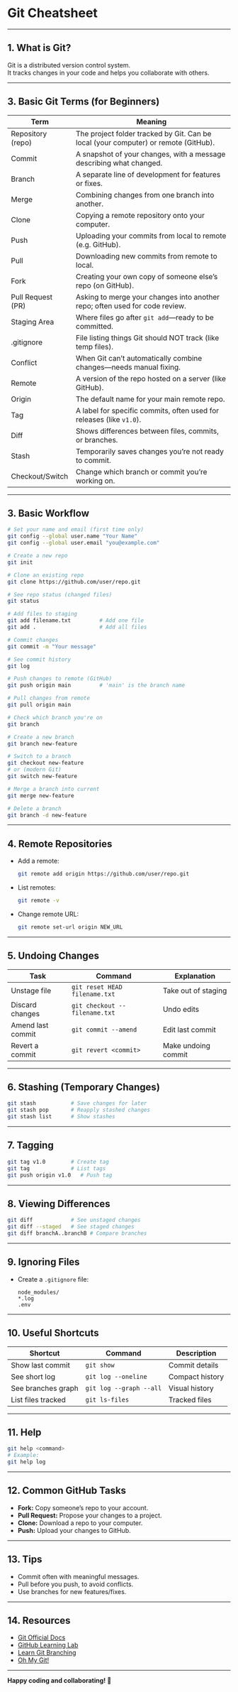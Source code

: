 # Git Cheatsheet

---

## 1. What is Git?

Git is a distributed version control system.  
It tracks changes in your code and helps you collaborate with others.

---
## 3. Basic Git Terms (for Beginners)

| Term           | Meaning                                                                                  |
|----------------|------------------------------------------------------------------------------------------|
| Repository (repo) | The project folder tracked by Git. Can be local (your computer) or remote (GitHub).   |
| Commit         | A snapshot of your changes, with a message describing what changed.                      |
| Branch         | A separate line of development for features or fixes.                                    |
| Merge          | Combining changes from one branch into another.                                          |
| Clone          | Copying a remote repository onto your computer.                                          |
| Push           | Uploading your commits from local to remote (e.g. GitHub).                               |
| Pull           | Downloading new commits from remote to local.                                            |
| Fork           | Creating your own copy of someone else’s repo (on GitHub).                               |
| Pull Request (PR) | Asking to merge your changes into another repo; often used for code review.           |
| Staging Area   | Where files go after `git add`—ready to be committed.                                    |
| .gitignore     | File listing things Git should NOT track (like temp files).                              |
| Conflict       | When Git can’t automatically combine changes—needs manual fixing.                        |
| Remote         | A version of the repo hosted on a server (like GitHub).                                  |
| Origin         | The default name for your main remote repo.                                              |
| Tag            | A label for specific commits, often used for releases (like `v1.0`).                     |
| Diff           | Shows differences between files, commits, or branches.                                   |
| Stash          | Temporarily saves changes you’re not ready to commit.                                    |
| Checkout/Switch| Change which branch or commit you’re working on.                                         |

---

## 3. Basic Workflow

```bash
# Set your name and email (first time only)
git config --global user.name "Your Name"
git config --global user.email "you@example.com"

# Create a new repo
git init

# Clone an existing repo
git clone https://github.com/user/repo.git

# See repo status (changed files)
git status

# Add files to staging
git add filename.txt         # Add one file
git add .                    # Add all files

# Commit changes
git commit -m "Your message"

# See commit history
git log

# Push changes to remote (GitHub)
git push origin main         # 'main' is the branch name

# Pull changes from remote
git pull origin main

# Check which branch you're on
git branch

# Create a new branch
git branch new-feature

# Switch to a branch
git checkout new-feature
# or (modern Git)
git switch new-feature

# Merge a branch into current
git merge new-feature

# Delete a branch
git branch -d new-feature
```

---

## 4. Remote Repositories

- Add a remote:
  ```bash
  git remote add origin https://github.com/user/repo.git
  ```
- List remotes:
  ```bash
  git remote -v
  ```
- Change remote URL:
  ```bash
  git remote set-url origin NEW_URL
  ```

---

## 5. Undoing Changes

| Task                   | Command                        | Explanation             |
|------------------------|-------------------------------|-------------------------|
| Unstage file           | `git reset HEAD filename.txt`  | Take out of staging     |
| Discard changes        | `git checkout -- filename.txt` | Undo edits              |
| Amend last commit      | `git commit --amend`           | Edit last commit        |
| Revert a commit        | `git revert <commit>`          | Make undoing commit     |

---

## 6. Stashing (Temporary Changes)

```bash
git stash           # Save changes for later
git stash pop       # Reapply stashed changes
git stash list      # Show stashes
```

---

## 7. Tagging

```bash
git tag v1.0        # Create tag
git tag             # List tags
git push origin v1.0   # Push tag
```

---

## 8. Viewing Differences

```bash
git diff            # See unstaged changes
git diff --staged   # See staged changes
git diff branchA..branchB # Compare branches
```

---

## 9. Ignoring Files

- Create a `.gitignore` file:
  ```
  node_modules/
  *.log
  .env
  ```

---

## 10. Useful Shortcuts

| Shortcut            | Command                    | Description          |
|---------------------|---------------------------|----------------------|
| Show last commit    | `git show`                | Commit details       |
| See short log       | `git log --oneline`       | Compact history      |
| See branches graph  | `git log --graph --all`   | Visual history       |
| List files tracked  | `git ls-files`            | Tracked files        |

---

## 11. Help

```bash
git help <command>
# Example:
git help log
```

---

## 12. Common GitHub Tasks

- **Fork:** Copy someone’s repo to your account.
- **Pull Request:** Propose your changes to a project.
- **Clone:** Download a repo to your computer.
- **Push:** Upload your changes to GitHub.

---

## 13. Tips

- Commit often with meaningful messages.
- Pull before you push, to avoid conflicts.
- Use branches for new features/fixes.

---

## 14. Resources

- [Git Official Docs](https://git-scm.com/doc)
- [GitHub Learning Lab](https://lab.github.com/)
- [Learn Git Branching](https://learngitbranching.js.org/)
- [Oh My Git!](https://ohmygit.org/)

---

**Happy coding and collaborating! 🚀**

